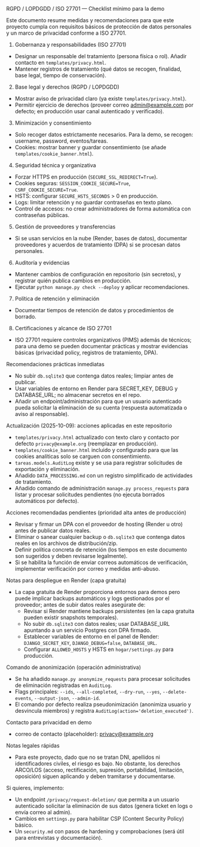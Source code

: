 RGPD / LOPDGDD / ISO 27701 — Checklist mínimo para la demo

Este documento resume medidas y recomendaciones para que este proyecto cumpla con requisitos básicos de protección de datos personales y un marco de privacidad conforme a ISO 27701.

1) Gobernanza y responsabilidades (ISO 27701)
- Designar un responsable del tratamiento (persona física o rol). Añadir contacto en `templates/privacy.html`.
- Mantener registros de tratamiento (qué datos se recogen, finalidad, base legal, tiempo de conservación).

2) Base legal y derechos (RGPD / LOPDGDD)
- Mostrar aviso de privacidad claro (ya existe `templates/privacy.html`).
- Permitir ejercicio de derechos (proveer correo admin@example.com por defecto; en producción usar canal autenticado y verificado).

3) Minimización y consentimiento
- Solo recoger datos estrictamente necesarios. Para la demo, se recogen: username, password, eventos/tareas.
- Cookies: mostrar banner y guardar consentimiento (se añade `templates/cookie_banner.html`).

4) Seguridad técnica y organizativa
- Forzar HTTPS en producción (`SECURE_SSL_REDIRECT=True`).
- Cookies seguras: `SESSION_COOKIE_SECURE=True`, `CSRF_COOKIE_SECURE=True`.
- HSTS: configurar `SECURE_HSTS_SECONDS` > 0 en producción.
- Logs: limitar retención y no guardar contraseñas en texto plano.
- Control de accesos: no crear administradores de forma automática con contraseñas públicas.

5) Gestión de proveedores y transferencias
- Si se usan servicios en la nube (Render, bases de datos), documentar proveedores y acuerdos de tratamiento (DPA) si se procesan datos personales.

6) Auditoría y evidencias
- Mantener cambios de configuración en repositorio (sin secretos), y registrar quién publica cambios en producción.
- Ejecutar `python manage.py check --deploy` y aplicar recomendaciones.

7) Política de retención y eliminación
- Documentar tiempos de retención de datos y procedimientos de borrado.

8) Certificaciones y alcance de ISO 27701
- ISO 27701 requiere controles organizativos (PIMS) además de técnicos; para una demo se pueden documentar prácticas y mostrar evidencias básicas (privacidad policy, registros de tratamiento, DPA).

Recomendaciones prácticas inmediatas
- No subir `db.sqlite3` que contenga datos reales; limpiar antes de publicar.
- Usar variables de entorno en Render para SECRET_KEY, DEBUG y DATABASE_URL; no almacenar secretos en el repo.
- Añadir un endpoint/administración para que un usuario autenticado pueda solicitar la eliminación de su cuenta (respuesta automatizada o aviso al responsable).

Actualización (2025-10-09): acciones aplicadas en este repositorio
- `templates/privacy.html` actualizado con texto claro y contacto por defecto `privacy@example.org` (reemplazar en producción).
- `templates/cookie_banner.html` incluido y configurado para que las cookies analíticas solo se carguen con consentimiento.
- `tareas.models.AuditLog` existe y se usa para registrar solicitudes de exportación y eliminación.
- Añadido `DATA_PROCESSING.md` con un registro simplificado de actividades de tratamiento.
- Añadido comando de administración `manage.py process_requests` para listar y procesar solicitudes pendientes (no ejecuta borrados automáticos por defecto).

Acciones recomendadas pendientes (prioridad alta antes de producción)
- Revisar y firmar un DPA con el proveedor de hosting (Render u otro) antes de publicar datos reales.
- Eliminar o sanear cualquier backup o `db.sqlite3` que contenga datos reales en los archivos de distribución/zip.
- Definir política concreta de retención (los tiempos en este documento son sugeridos y deben revisarse legalmente).
- Si se habilita la función de enviar correos automáticos de verificación, implementar verificación por correo y medidas anti-abuso.


Notas para despliegue en Render (capa gratuita)
- La capa gratuita de Render proporciona entornos para demos pero puede implicar backups automáticos y logs gestionados por el proveedor; antes de subir datos reales asegúrate de: 
	- Revisar si Render mantiene backups persistentes (en la capa gratuita pueden existir snapshots temporales). 
	- No subir `db.sqlite3` con datos reales; usar DATABASE_URL apuntando a un servicio Postgres con DPA firmado.
	- Establecer variables de entorno en el panel de Render: `DJANGO_SECRET_KEY`, `DJANGO_DEBUG=false`, `DATABASE_URL`.
	- Configurar `ALLOWED_HOSTS` y HSTS en `hogar/settings.py` para producción.

Comando de anonimización (operación administrativa)
- Se ha añadido `manage.py anonymize_requests` para procesar solicitudes de eliminación registradas en `AuditLog`.
- Flags principales: `--ids`, `--all-completed`, `--dry-run`, `--yes`, `--delete-events`, `--output-json`, `--admin-id`.
- El comando por defecto realiza pseudonimización (anonimiza usuario y desvincula miembros) y registra `AuditLog(action='deletion_executed')`.

Contacto para privacidad en demo
- correo de contacto (placeholder): privacy@example.org

Notas legales rápidas
- Para este proyecto, dado que no se tratan DNI, apellidos ni identificadores civiles, el riesgo es bajo. No obstante, los derechos ARCO/LOS (acceso, rectificación, supresión, portabilidad, limitación, oposición) siguen aplicando y deben tramitarse y documentarse.


Si quieres, implemento:
- Un endpoint `/privacy/request-deletion/` que permita a un usuario autenticado solicitar la eliminación de sus datos (genera ticket en logs o envía correo al admin).
- Cambios en `settings.py` para habilitar CSP (Content Security Policy) básico.
- Un `security.md` con pasos de hardening y comprobaciones (será útil para entrevistas y documentación).

